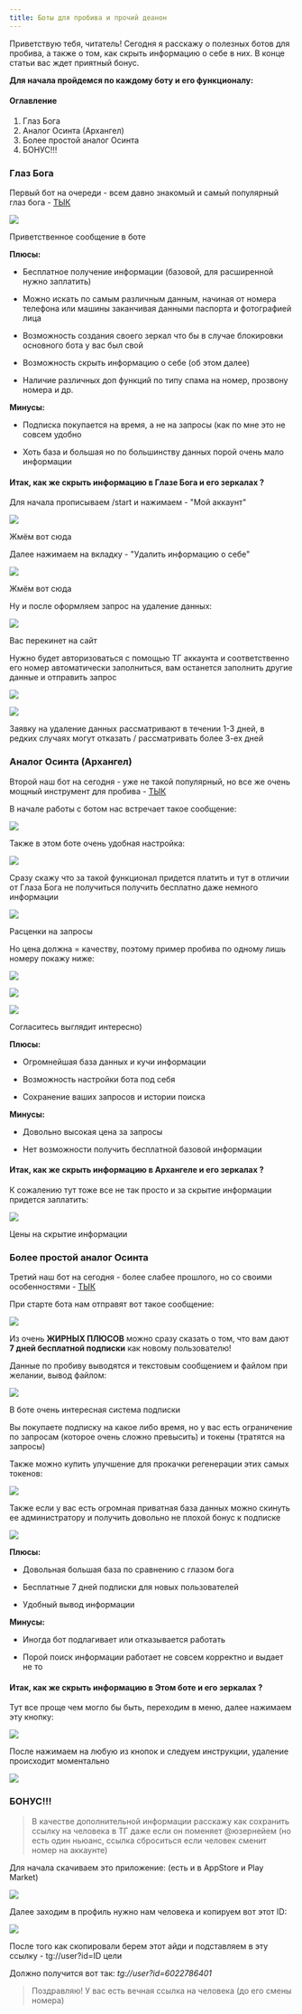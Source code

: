 ```yaml
---
title: Боты для пробива и прочий деанон
---
```


Приветствую тебя, читатель! Сегодня я расскажу о полезных ботов для пробива, а также о том, как скрыть информацию о себе в них. В конце статьи вас ждет приятный бонус.

<!--more-->

**Для начала пройдемся по каждому боту и его функционалу:**

#### Оглавление

1. Глаз Бога
2. Аналог Осинта (Архангел)
3. Более простой аналог Осинта
4. БОНУС!!!

### Глаз Бога

Первый бот на очереди - всем давно знакомый и самый популярный глаз бога - [ТЫК](/EyeofGod/)

![](https://telegra.ph/file/6f156c7961136aad1d10d.jpg)

Приветственное сообщение в боте

**Плюсы:**

- Бесплатное получение информации (базовой, для расширенной нужно заплатить)

- Можно искать по самым различным данным, начиная от номера телефона или машины заканчивая данными паспорта и фотографией лица

- Возможность создания своего зеркал что бы в случае блокировки основного бота у вас был свой

- Возможность скрыть информацию о себе (об этом далее)

- Наличие различных доп функций по типу спама на номер, прозвону номера и др.

**Минусы:**

- Подписка покупается на время, а не на запросы (как по мне это не совсем удобно

- Хоть база и большая но по большинству данных порой очень мало информации

#### Итак, как же скрыть информацию в Глазе Бога и его зеркалах ?

Для начала прописываем /start и нажимаем - "Мой аккаунт"

![](https://telegra.ph/file/482f99949551d3341e995.jpg)

Жмём вот сюда

Далее нажимаем на вкладку - "Удалить информацию о себе"

![](https://telegra.ph/file/0bd27a338e8d199e5fbba.jpg)

Жмём вот сюда

Ну и после оформляем запрос на удаление данных:

![](https://telegra.ph/file/f407006a4e47569a98b55.jpg)

Вас перекинет на сайт

Нужно будет авторизоваться с помощью ТГ аккаунта и соответственно его номер автоматически заполниться, вам останется заполнить другие данные и отправить запрос

![](https://telegra.ph/file/e34e013f929d4f75f96b6.jpg)

![](https://telegra.ph/file/5449a5dc8499819be5167.jpg)

Заявку на удаление данных рассматривают в течении 1-3 дней, в редких случаях могут отказать / рассматривать более 3-ех дней

### Аналог Осинта (Архангел)

Второй наш бот на сегодня - уже не такой популярный, но все же очень мощный инструмент для пробива - [ТЫК](/anglsbot/)

В начале работы с ботом нас встречает такое сообщение:

![](https://telegra.ph/file/a4ca0a5442ff2121b449c.jpg)

Также в этом боте очень удобная настройка:

![](https://telegra.ph/file/c721fe93c95537519cfb4.jpg)

Сразу скажу что за такой функционал придется платить и тут в отличии от Глаза Бога не получиться получить бесплатно даже немного информации

![](https://telegra.ph/file/2fdc06804c7394adec5fb.jpg)

Расценки на запросы

Но цена должна = качеству, поэтому пример пробива по одному лишь номеру покажу ниже:

![](https://telegra.ph/file/8258677bc4f67c3dd430a.jpg)

![](https://telegra.ph/file/8d0065703025adb66fcdd.jpg)

![](https://telegra.ph/file/14e0a1fa5a515a1d94f69.jpg)

Согласитесь выглядит интересно)

**Плюсы:**

- Огромнейшая база данных и кучи информации

- Возможность настройки бота под себя

- Сохранение ваших запросов и истории поиска

**Минусы:**

- Довольно высокая цена за запросы

- Нет возможности получить бесплатной базовой информации

#### Итак, как же скрыть информацию в Архангеле и его зеркалах ?

К сожалению тут тоже все не так просто и за скрытие информации придется заплатить:

![](https://telegra.ph/file/b4d61a2828f68cd7e962f.jpg)

Цены на скрытие информации

### Более простой аналог Осинта

Третий наш бот на сегодня - более слабее прошлого, но со своими особенностями - [ТЫК](/LeakOSINT/)

При старте бота нам отправят вот такое сообщение:

![](https://telegra.ph/file/41c1f0365f38cff304823.jpg)

Из очень **ЖИРНЫХ ПЛЮСОВ** можно сразу сказать о том, что вам дают **7 дней бесплатной подписки** как новому пользователю!

Данные по пробиву выводятся и текстовым сообщением и файлом при желании, вывод файлом:

![](https://telegra.ph/file/3516a5ce965fc9162d835.jpg)

В боте очень интересная система подписки

Вы покупаете подписку на какое либо время, но у вас есть ограничение по запросам (которое очень сложно превысить) и токены (тратятся на запросы)

Также можно купить улучшение для прокачки регенерации этих самых токенов:

![](https://telegra.ph/file/0a533e176263a7fbfb11a.jpg)

Также если у вас есть огромная приватная база данных можно скинуть ее администратору и получить довольно не плохой бонус к подписке

![](https://telegra.ph/file/f4407263b6b8f40a99d8a.jpg)


**Плюсы:**

- Довольная большая база по сравнению с глазом бога

- Бесплатные 7 дней подписки для новых пользователей

- Удобный вывод информации

**Минусы:**

- Иногда бот подлагивает или отказывается работать

- Порой поиск информации работает не совсем корректно и выдает не то

#### Итак, как же скрыть информацию в Этом боте и его зеркалах ?

Тут все проще чем могло бы быть, переходим в меню, далее нажимаем эту кнопку:

![](https://telegra.ph/file/dbf21543e0b8a455d12a9.jpg)

После нажимаем на любую из кнопок и следуем инструкции, удаление происходит моментально

![](https://telegra.ph/file/72984dc9dc696652328b7.jpg)

### БОНУС!!!

> В качестве дополнительной информации расскажу как сохранить ссылку на человека в ТГ даже если он поменяет @юзернейем (но есть один ньюанс, ссылка сброситься если человек сменит номер на аккаунте)


Для начала скачиваем это приложение: (есть и в AppStore и Play Market)

![](https://telegra.ph/file/3bc9cc11faf867ffc7053.jpg)

Далее заходим в профиль нужно нам человека и копируем вот этот ID:

![](https://telegra.ph/file/b7d5369daaa1624176aab.jpg)

После того как скопировали берем этот айди и подставляем в эту ссылку - tg://user?id=ID цели

Должно получится вот так: _tg://user?id=6022786401_

> Поздравляю! У вас есть вечная ссылка на человека (до его смены номера)
